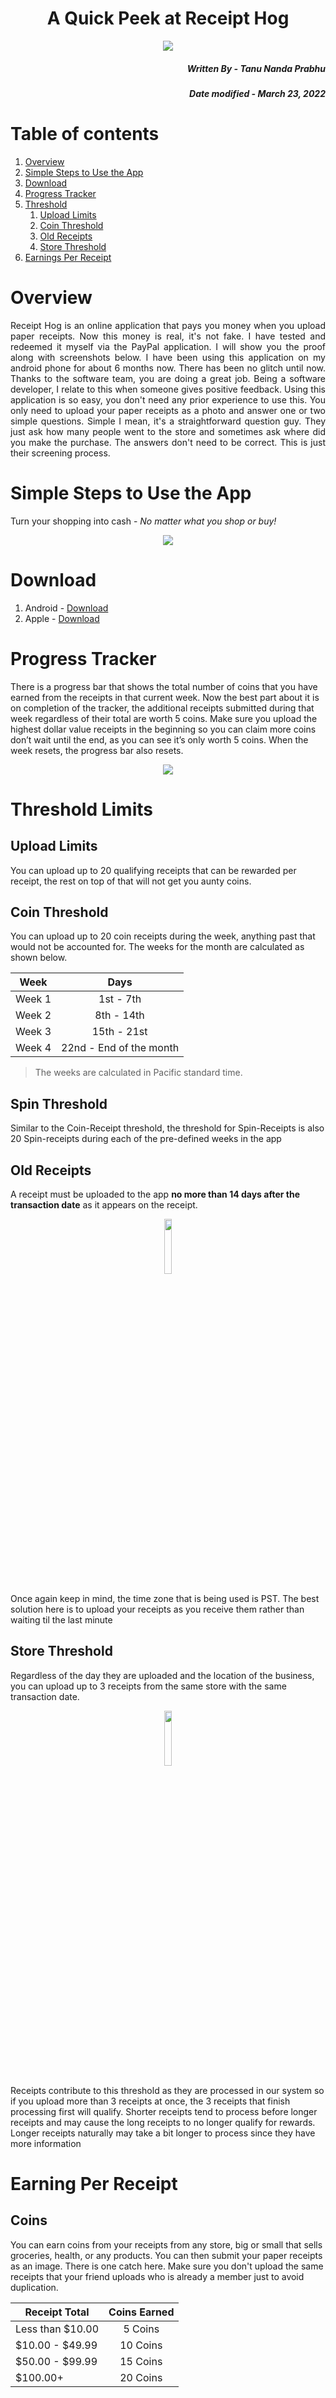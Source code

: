 <h1 align = "center"> A Quick Peek at Receipt Hog</h1> 

<p align = "center">
  <img src = "https://github.com/Tanu-N-Prabhu/Receipt-Hog/blob/main/Img/unnamed%20(1).png">
</p>

<h5 align = "right">Written By - <i>Tanu Nanda Prabhu</i></h5>
<h5 align = "right">Date modified - <i>March 23, 2022</i></h5>


# Table of contents
1. [Overview](#overview)
2. [Simple Steps to Use the App](#steps1)
3. [Download](#download)
4. [Progress Tracker](#tracker)
5. [Threshold](#threshold)
    1. [Upload Limits](#upload)
    2. [Coin Threshold](#coin)
    3. [Old Receipts](#old)
    4. [Store Threshold](#store)
6. [Earnings Per Receipt](#earnings)



# Overview <a name="overview"></a>
<p align = "justify">Receipt Hog is an online application that pays you money when you upload paper receipts. Now this money is real, it's not fake. I have tested and redeemed it myself via the PayPal application. I will show you the proof along with screenshots below. I have been using this application on my android phone for about 6 months now. There has been no glitch until now. Thanks to the software team, you are doing a great job. Being a software developer, I relate to this when someone gives positive feedback. Using this application is so easy, you don't need any prior experience to use this. You only need to upload your paper receipts as a photo and answer one or two simple questions. Simple I mean, it's a straightforward question guy. They just ask how many people went to the store and sometimes ask where did you make the purchase. The answers don't need to be correct. This is just their screening process. </p>

# Simple Steps to Use the App <a name= "steps1"></a>
Turn your shopping into cash - <i>No matter what you shop or buy!</i>

<p align = "center">
  <img src = "https://github.com/Tanu-N-Prabhu/Receipt-Hog/blob/main/Img/table1Steps.PNG">
</p>

# Download <a name= "download"></a>

1. Android - [Download](https://play.google.com/store/apps/details?id=com.infoscout.receipthog&hl=en_CA&gl=US)
2. Apple - [Download](https://apps.apple.com/us/app/receipt-hog-shopping-rewards/id525373618)

# Progress Tracker <a name= "tracker"></a>

There is a progress bar that shows the total number of coins that you have earned from the receipts in that current week. Now the best part about it is on completion of the tracker, the additional receipts submitted during that week regardless of their total are worth 5 coins. Make sure you upload the highest dollar value receipts in the beginning so you can claim more coins don’t wait until the end, as you can see it’s only worth 5 coins. When the week resets, the progress bar also resets. 

<p align = "center">
  <img src = "https://github.com/Tanu-N-Prabhu/Receipt-Hog/blob/main/Img/snap2.PNG">
</p>


# Threshold Limits <a name= "threshold"></a>
## Upload Limits <a name="upload"></a>
You can upload up to 20 qualifying receipts that can be rewarded per receipt, the rest on top of that will not get you aunty coins. 

## Coin Threshold <a name= "coin"></a>
You can upload up to 20 coin receipts during the week, anything past that would not be accounted for. The weeks for the month are calculated as shown below.

| Week   |      Days      | 
|----------|:-------------:|
| Week 1 |  1st - 7th |
| Week 2 | 8th - 14th |
| Week 3 | 15th - 21st |
| Week 4 | 22nd - End of the month |

> The weeks are calculated in Pacific standard time.

## Spin Threshold <a name= "spin"></a>
Similar to the Coin-Receipt threshold, the threshold for Spin-Receipts is also 20 Spin-receipts during each of the pre-defined weeks in the app

## Old Receipts <a name= "old"></a>
A receipt must be uploaded to the app **no more than 14 days after the transaction date** as it appears on the receipt.

<p align = "center">
  <img src = "https://github.com/Tanu-N-Prabhu/Receipt-Hog/blob/main/Img/Screenshot_20230321-085043.jpg" width="15%">
</p>

Once again keep in mind, the time zone that is being used is PST. The best solution here is to upload your receipts as you receive them rather than waiting til the last minute

## Store Threshold <a name= "store"></a>

Regardless of the day they are uploaded and the location of the business, you can upload up to 3 receipts from the same store with the same transaction date.  

<p align = "center">
  <img src = "https://github.com/Tanu-N-Prabhu/Receipt-Hog/blob/main/Img/Screenshot_20230321-083619.jpg" width="15%">
</p>

Receipts contribute to this threshold as they are processed in our system so if you upload more than 3 receipts at once, the 3 receipts that finish processing first will qualify. Shorter receipts tend to process before longer receipts and may cause the long receipts to no longer qualify for rewards. Longer receipts naturally may take a bit longer to process since they have more information


# Earning Per Receipt <a name= "earnings"></a>

## Coins <a name= "coins2"></a>

You can earn coins from your receipts from any store, big or small that sells groceries, health, or any products. You can then submit your paper receipts as an image. There is one catch here. Make sure you don't upload the same receipts that your friend uploads who is already a member just to avoid duplication. 

| Receipt Total   |      Coins Earned      | 
|----------|:-------------:|
| Less than $10.00 | 5 Coins |
| $10.00 - $49.99 | 10 Coins |
| $50.00 - $99.99  | 15 Coins |
| $100.00+ | 20 Coins |

  

